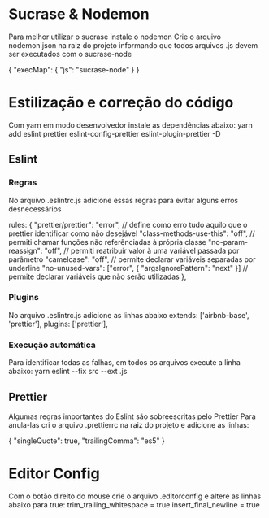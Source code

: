 # Sucrase & Nodemon
Para melhor utilizar o sucrase instale o nodemon
Crie o arquivo nodemon.json na raiz do projeto informando que todos arquivos .js devem ser executados com o sucrase-node

{
  "execMap": {
    "js": "sucrase-node"
  }
}

# Estilização e correção do código
Com yarn em modo desenvolvedor instale as dependências abaixo:
yarn add eslint prettier eslint-config-prettier eslint-plugin-prettier -D

## Eslint
### Regras
No arquivo .eslintrc.js adicione essas regras para evitar alguns erros desnecessários

rules: {
  "prettier/prettier": "error", // define como erro tudo aquilo que o prettier identificar como não desejável
  "class-methods-use-this": "off", // permiti chamar funções não referênciadas à própria classe
  "no-param-reassign": "off", // permiti reatribuir valor à uma variável passada por parâmetro
  "camelcase": "off", // permite declarar variáveis separadas por underline
  "no-unused-vars": ["error", { "argsIgnorePattern": "next" }] // permite declarar variáveis que não serão utilizadas
},

### Plugins
No arquivo .eslintrc.js adicione as linhas abaixo
extends: ['airbnb-base', 'prettier'],
plugins: ['prettier'],

### Execução automática
Para identificar todas as falhas, em todos os arquivos execute a linha abaixo:
yarn eslint --fix src --ext .js

## Prettier
Algumas regras importantes do Eslint são sobreescritas pelo Prettier
Para anula-las cri o arquivo .prettierrc na raiz do projeto e adicione as linhas:

{
  "singleQuote": true,
  "trailingComma": "es5"
}

# Editor Config
Com o botão direito do mouse crie o arquivo .editorconfig e altere as linhas abaixo para true:
trim_trailing_whitespace = true
insert_final_newline = true
